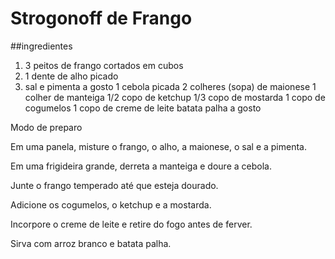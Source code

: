 # Strogonoff de Frango##ingredientes1. 3 peitos de frango cortados em cubos2. 1 dente de alho picado3. sal e pimenta a gosto1 cebola picada2 colheres (sopa) de maionese1 colher de manteiga1/2 copo de ketchup1/3 copo de mostarda1 copo de cogumelos1 copo de creme de leitebatata palha a gostoModo de preparoEm uma panela, misture o frango, o alho, a maionese, o sal e a pimenta.Em uma frigideira grande, derreta a manteiga e doure a cebola.Junte o frango temperado até que esteja dourado.Adicione os cogumelos, o ketchup e a mostarda.Incorpore o creme de leite e retire do fogo antes de ferver.Sirva com arroz branco e batata palha.